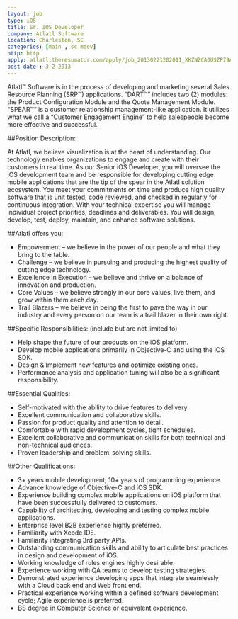 ```yaml
---
layout: job
type: iOS
title: Sr. iOS Developer
company: Atlatl Software
location: Charleston, SC
categories: [main , sc-mdev]
http: http
apply: atlatl.theresumator.com/apply/job_20130221202011_XKZNZCA0USZP79AE/Sr-IOS-Developer.html
post-date : 3-2-2013
---
```


Atlatl™ Software is in the process of developing and marketing several Sales Resource Planning (SRP™) applications. “DART™” includes two (2) modules: the Product Configuration Module and the Quote Management Module. “SPEAR™” is a customer relationship management-like application. It utilizes what we call a “Customer Engagement Engine” to help salespeople become more effective and successful.

##Position Description:

At Atlatl, we believe visualization is at the heart of understanding. Our technology enables organizations to engage and create with their customers in real time.  As our Senior iOS Developer, you will oversee the iOS development team and be responsible for developing cutting edge mobile applications that are the tip of the spear in the Atlatl solution ecosystem.  You meet your commitments on time and produce high quality software that is unit tested, code reviewed, and checked in regularly for continuous integration.  With your technical expertise you will manage individual project priorities, deadlines and deliverables. You will design, develop, test, deploy, maintain, and enhance software solutions.

##Atlatl offers you:

* Empowerment – we believe in the power of our people and what they bring to the table.
* Challenge – we believe in pursuing and producing the highest quality of cutting edge technology.
* Excellence in Execution – we believe and thrive on a balance of innovation and production.
* Core Values – we believe strongly in our core values, live them, and grow within them each day.
* Trail Blazers – we believe in being the first to pave the way in our industry and every person on our team is a trail blazer in their own right.

##Specific Responsibilities: (include but are not limited to)

* Help shape the future of our products on the iOS platform.
* Develop mobile applications primarily in Objective-C and using the iOS SDK.
* Design & Implement new features and optimize existing ones.
* Performance analysis and application tuning will also be a significant responsibility.

##Essential Qualities:

* Self-motivated with the ability to drive features to delivery.
* Excellent communication and collaborative skills.
* Passion for product quality and attention to detail.
* Comfortable with rapid development cycles, tight schedules.
* Excellent collaborative and communication skills for both technical and non-technical audiences.
* Proven leadership and problem-solving skills.

##Other Qualifications:

* 3+ years mobile development; 10+ years of programming experience.
* Advance knowledge of Objective-C and iOS SDK.
* Experience building complex mobile applications on iOS platform that have been successfully delivered to customers.
* Capability of architecting, developing and testing complex mobile applications.
* Enterprise level B2B experience highly preferred.
* Familiarity with Xcode IDE.
* Familiarity integrating 3rd party APIs.
* Outstanding communication skills and ability to articulate best practices in design and development of iOS.
* Working knowledge of rules engines highly desirable.
* Experience working with QA teams to develop testing strategies.
* Demonstrated experience developing apps that integrate seamlessly with a Cloud back end and Web front end.
* Practical experience working within a defined software development cycle; Agile experience is preferred.
* BS degree in Computer Science or equivalent experience.
